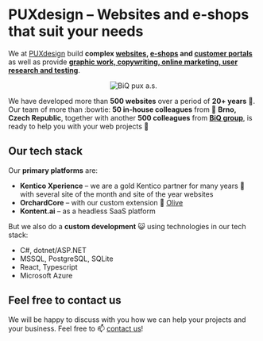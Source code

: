 # PUXdesign – Websites and e-shops that suit your needs

We at [PUXdesign](https://www.puxdesign.cz) build **complex [websites](https://www.puxdesign.cz/en/company-websites), [e-shops](https://www.puxdesign.cz/en/customized-online-shops) and [customer portals](https://www.puxdesign.cz/en/portal-solutions)** as well as provide **[graphic work, copywriting, online marketing, user research and testing](https://www.puxdesign.cz/en/engage-your-customers)**.

<div align="center">

  ![BiQ pux a.s.](https://github.com/user-attachments/assets/87674886-d625-4bad-88fe-9a13e0807418)

</div>

We have developed more than **500 websites** over a period of **20+ years** :tada:. Our team of more than :bowtie: **50 in-house colleagues** from :european_post_office: **Brno, Czech Republic**, together with another **500 colleagues** from [**BiQ group**](https://www.biq.group), is ready to help you with your web projects :monorail:

## Our tech stack

Our **primary platforms** are:
* **Kentico Xperience** – we are a gold Kentico partner for many years :tiger: with several site of the month and site of the year websites
* **OrchardCore** – with our custom extension :green_heart: [Olive](https://github.com/puxdesign/Olive)
* **Kontent.ai** – as a headless SaaS platform

But we also do a **custom development** :smiley_cat: using technologies in our tech stack:
* C#, dotnet/ASP.NET
* MSSQL, PostgreSQL, SQLite
* React, Typescript
* Microsoft Azure

## Feel free to contact us

We will be happy to discuss with you how we can help your projects and your business. Feel free to :mailbox: [contact us](https://www.puxdesign.cz/en/contact)!